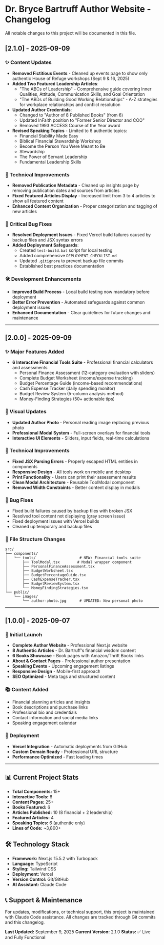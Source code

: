 # Dr. Bryce Bartruff Author Website - Changelog

All notable changes to this project will be documented in this file.

## [2.1.0] - 2025-09-09

### ✨ Content Updates
- **Removed Fictitious Events** - Cleaned up events page to show only authentic House of Refuge workshops (Sept 9 & 16, 2025)
- **Added Two Featured Leadership Articles**:
  - "The ABCs of Leadership" - Comprehensive guide covering Inner Qualities, Attitude, Communication Skills, and Goal Orientation
  - "The ABDs of Building Good Working Relationships" - A-Z strategies for workplace relationships and conflict resolution
- **Updated Author Credentials**:
  - Changed to "Author of 8 Published Books" (from 6)
  - Updated InFaith position to "Former Senior Director and COO" 
  - Removed 1993 ACCESS Course of the Year award
- **Revised Speaking Topics** - Limited to 6 authentic topics:
  - Financial Stability Made Easy
  - Biblical Financial Stewardship Workshop
  - Become the Person You Were Meant to Be
  - Stewardship
  - The Power of Servant Leadership
  - Fundamental Leadership Skills

### 🔧 Technical Improvements
- **Removed Publication Metadata** - Cleaned up insights page by removing publication dates and sources from articles
- **Fixed Featured Articles Display** - Increased limit from 3 to 4 articles to show all featured content
- **Enhanced Content Organization** - Proper categorization and tagging of new articles

### 🐛 Critical Bug Fixes
- **Resolved Deployment Issues** - Fixed Vercel build failures caused by backup files and JSX syntax errors
- **Added Deployment Safeguards**:
  - Created `test-build.bat` script for local testing
  - Added comprehensive `DEPLOYMENT_CHECKLIST.md`
  - Updated `.gitignore` to prevent backup file commits
  - Established best practices documentation

### 🛠 Development Enhancements  
- **Improved Build Process** - Local build testing now mandatory before deployment
- **Better Error Prevention** - Automated safeguards against common deployment issues
- **Enhanced Documentation** - Clear guidelines for future changes and maintenance

---

## [2.0.0] - 2025-09-09

### ✨ Major Features Added
- **6 Interactive Financial Tools Suite** - Professional financial calculators and assessments
  - Personal Finance Assessment (12-category evaluation with sliders)
  - Complete Budget Worksheet (income/expense tracking)
  - Budget Percentage Guide (income-based recommendations)
  - Cash Expense Tracker (daily spending monitor)
  - Budget Review System (5-column analysis method)
  - Money-Finding Strategies (50+ actionable tips)

### 🎨 Visual Updates
- **Updated Author Photo** - Personal reading image replacing previous photo
- **Professional Modal System** - Full-screen overlays for financial tools
- **Interactive UI Elements** - Sliders, input fields, real-time calculations

### 🔧 Technical Improvements
- **Fixed JSX Parsing Errors** - Properly escaped HTML entities in components
- **Responsive Design** - All tools work on mobile and desktop
- **Print Functionality** - Users can print their assessment results
- **Clean Modal Architecture** - Reusable ToolModal component
- **Removed Width Constraints** - Better content display in modals

### 🐛 Bug Fixes
- Fixed build failures caused by backup files with broken JSX
- Resolved tool content not displaying (gray screen issue)
- Fixed deployment issues with Vercel builds
- Cleaned up temporary and backup files

### 📁 File Structure Changes
```
src/
├── components/
│   └── tools/                    # NEW: Financial tools suite
│       ├── ToolModal.tsx        # Modal wrapper component
│       ├── PersonalFinanceAssessment.tsx
│       ├── BudgetWorksheet.tsx
│       ├── BudgetPercentageGuide.tsx
│       ├── CashExpenseTracker.tsx
│       ├── BudgetReviewSystem.tsx
│       └── MoneyFindingStrategies.tsx
└── public/
    └── images/
        └── author-photo.jpg      # UPDATED: New personal photo
```

---

## [1.0.0] - 2025-09-07

### 🎯 Initial Launch
- **Complete Author Website** - Professional Next.js website
- **8 Authentic Articles** - Dr. Bartruff's financial wisdom content
- **6 Books Showcase** - Book pages with Amazon/Thrift Books links
- **About & Contact Pages** - Professional author presentation
- **Speaking Events** - Upcoming engagement listings
- **Responsive Design** - Mobile-first approach
- **SEO Optimized** - Meta tags and structured content

### 📚 Content Added
- Financial planning articles and insights
- Book descriptions and purchase links
- Professional bio and credentials
- Contact information and social media links
- Speaking engagement calendar

### 🚀 Deployment
- **Vercel Integration** - Automatic deployments from GitHub
- **Custom Domain Ready** - Professional URL structure
- **Performance Optimized** - Fast loading times

---

## 📊 Current Project Stats

- **Total Components:** 15+
- **Interactive Tools:** 6
- **Content Pages:** 25+
- **Books Featured:** 6
- **Articles Published:** 10 (8 financial + 2 leadership)
- **Featured Articles:** 4
- **Speaking Topics:** 6 (authentic only)
- **Lines of Code:** ~3,800+

## 🛠 Technology Stack

- **Framework:** Next.js 15.5.2 with Turbopack
- **Language:** TypeScript
- **Styling:** Tailwind CSS
- **Deployment:** Vercel
- **Version Control:** Git/GitHub
- **AI Assistant:** Claude Code

## 📞 Support & Maintenance

For updates, modifications, or technical support, this project is maintained with Claude Code assistance. All changes are tracked through Git commits and this changelog.

**Last Updated:** September 9, 2025
**Current Version:** 2.1.0
**Status:** ✅ Live and Fully Functional
